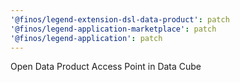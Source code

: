 ```yaml
---
'@finos/legend-extension-dsl-data-product': patch
'@finos/legend-application-marketplace': patch
'@finos/legend-application': patch
---
```


Open Data Product Access Point in Data Cube
